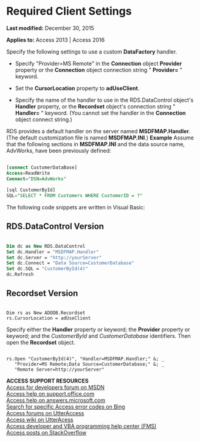 
# Required Client Settings

 **Last modified:** December 30, 2015

**Applies to:** Access 2013 | Access 2016

Specify the following settings to use a custom  **DataFactory** handler.


- Specify "Provider=MS Remote" in the  **Connection** object **Provider** property or the **Connection** object connection string " **Provider=** " keyword.
    
- Set the  **CursorLocation** property to **adUseClient**.
    
- Specify the name of the handler to use in the RDS.DataControl object's  **Handler** property, or the **Recordset** object's connection string " **Handler=** " keyword. (You cannot set the handler in the **Connection** object connect string.)
    
RDS provides a default handler on the server named  **MSDFMAP.Handler**. (The default customization file is named **MSDFMAP.INI**.)
 **Example**
Assume that the following sections in  **MSDFMAP.INI** and the data source name, AdvWorks, have been previously defined:



```sql
 
[connect CustomerDataBase] 
Access=ReadWrite 
Connect="DSN=AdvWorks" 
 
[sql CustomerById] 
SQL="SELECT * FROM Customers WHERE CustomerID = ?" 

```

The following code snippets are written in Visual Basic:

## RDS.DataControl Version


```vb
 
Dim dc as New RDS.DataControl 
Set dc.Handler = "MSDFMAP.Handler" 
Set dc.Server = "http://yourServer" 
Set dc.Connect = "Data Source=CustomerDatabase" 
Set dc.SQL = "CustomerById(4)" 
dc.Refresh
```


## Recordset Version


```
 
Dim rs as New ADODB.Recordset 
rs.CursorLocation = adUseClient
```

Specify either the  **Handler** property or keyword; the **Provider** property or keyword; and the _CustomerById_ and _CustomerDatabase_ identifiers. Then open the **Recordset** object.


```
 
rs.Open "CustomerById(4)", "Handler=MSDFMAP.Handler;" &; _ 
   "Provider=MS Remote;Data Source=CustomerDatabase;" &; _ 
   "Remote Server=http://yourServer" 

```

 **ACCESS SUPPORT RESOURCES**<br>
[Access for developers forum on MSDN](https://social.msdn.microsoft.com/Forums/office/en-US/home?forum=accessdev)<br>
[Access help on support.office.com](https://support.office.com/search/results?query=Access)<br>
[Access help on answers.microsoft.com](http://answers.microsoft.com/en-us/office/forum/access?page=1&;tab=question&;status=all&;auth=1)<br>
[Search for specific Access error codes on Bing](http://www.bing.com/)<br>
[Access forums on UtterAccess](http://www.utteraccess.com/forum/index.php?act=idx)<br>
[Access wiki on UtterAcess](http://www.utteraccess.com/forum/index.php?act=idx)<br>
[Access developer and VBA programming help center (FMS)](http://www.fmsinc.com/MicrosoftAccess/developer/)<br>
[Access posts on StackOverflow](http://stackoverflow.com/questions/tagged/ms-access)
